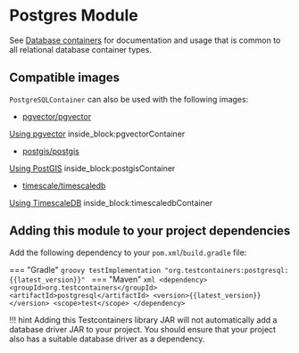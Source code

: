 # Postgres Module

See [Database containers](./index.md) for documentation and usage that is common to all relational database container types.

## Compatible images

`PostgreSQLContainer` can also be used with the following images:

* [pgvector/pgvector](https://hub.docker.com/r/pgvector/pgvector)

<!--codeinclude-->
[Using pgvector](../../../modules/postgresql/src/test/java/org/testcontainers/containers/CompatibleImageTest.java) inside_block:pgvectorContainer
<!--/codeinclude-->

* [postgis/postgis](https://registry.hub.docker.com/r/postgis/postgis)

<!--codeinclude-->
[Using PostGIS](../../../modules/postgresql/src/test/java/org/testcontainers/containers/CompatibleImageTest.java) inside_block:postgisContainer
<!--/codeinclude-->

* [timescale/timescaledb](https://hub.docker.com/r/timescale/timescaledb)

<!--codeinclude-->
[Using TimescaleDB](../../../modules/postgresql/src/test/java/org/testcontainers/containers/CompatibleImageTest.java) inside_block:timescaledbContainer
<!--/codeinclude-->

## Adding this module to your project dependencies

Add the following dependency to your `pom.xml`/`build.gradle` file:

=== "Gradle"
    ```groovy
    testImplementation "org.testcontainers:postgresql:{{latest_version}}"
    ```
=== "Maven"
    ```xml
    <dependency>
        <groupId>org.testcontainers</groupId>
        <artifactId>postgresql</artifactId>
        <version>{{latest_version}}</version>
        <scope>test</scope>
    </dependency>
    ```

!!! hint
    Adding this Testcontainers library JAR will not automatically add a database driver JAR to your project. You should ensure that your project also has a suitable database driver as a dependency.


